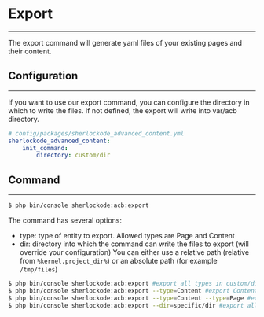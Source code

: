 # Export

----

The export command will generate yaml files of your existing pages and their content.

## Configuration

----

If you want to use our export command, you can configure the directory in which to write the files.
If not defined, the export will write into var/acb directory.

```yaml
# config/packages/sherlockode_advanced_content.yml
sherlockode_advanced_content:
    init_command:
        directory: custom/dir
```

## Command

----

```bash
$ php bin/console sherlockode:acb:export
```

The command has several options:
- type: type of entity to export. Allowed types are Page and Content
- dir: directory into which the command can write the files to export (will override your configuration)
You can either use a relative path (relative from `%kernel.project_dir%`) or an absolute path (for example `/tmp/files`)

```bash
$ php bin/console sherlockode:acb:export #export all types in custom/dir
$ php bin/console sherlockode:acb:export --type=Content #export Content only in custom/dir
$ php bin/console sherlockode:acb:export --type=Content --type=Page #export Content and Page in custom/dir
$ php bin/console sherlockode:acb:export --dir=specific/dir #export all types in specific/dir
```
